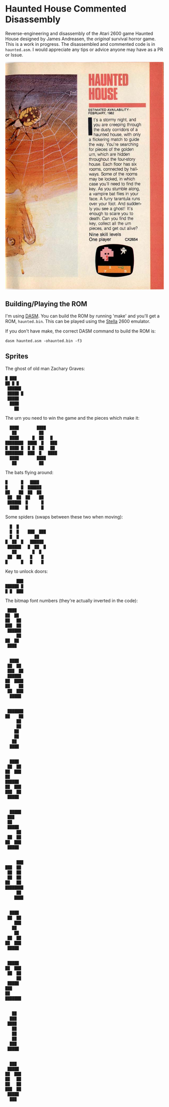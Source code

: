 # Haunted House Commented Disassembly

Reverse-engineering and disassembly of the Atari 2600 game Haunted House
designed by James Andreasen, the _original_ survival horror game. This is a
work in progress. The disassembled and commented code is in `haunted.asm`. I
would appreciate any tips or advice anyone may have as a PR or Issue.

![Haunted House](https://github.com/brandonrobertz/haunted_house_disassembly/blob/master/atari_catalog_haunted_house.jpg)

## Building/Playing the ROM

I'm using [DASM](https://github.com/dasm-assembler/dasm). You can build the ROM
by running 'make' and you'll get a ROM, `haunted.bin`. This can be played using
the [Stella](https://stella-emu.github.io/) 2600 emulator.

If you don't have make, the correct DASM command to build the ROM is:

```
dasm haunted.asm -ohaunted.bin -f3
```



## Sprites

The ghost of old man Zachary Graves:


    █ ███
    ██ █ █
     ██████
     █████ █
     █████
      ████
        ██


The urn you need to win the game and the pieces which make it:

      ████        ████
       ██          ██
      ████      █  ██   █
    ████████  ████  █   ███
    █ ████ █  █ █  ██   ██
    ████████  ███  █   ████
      ████        ████
       ██          ██


The bats flying around:


    █      █   ████
    █      █  ██████
    ██    ██  ██  ██
     ██  ██  ██    ██
     ██████  █      █
      ████   █      █

Some spiders (swaps between these two when moving):


      █  █
      █  █    ███  ███
      █  █       ██
    █  ██  █   ██████
     ██████   █  ██  █
       ██       █  █
     ██  ██    █    █
    █      █   █    █


Key to unlock doors:


         ███
    ██████ █
    █ █  ███



The bitmap font numbers (they're actually inverted in the code):


     ████
    ██  ██
    ██   ██
    ███  ██
     ██████
         ██
    ██  ██
     ████


      ████
     ██  ██
     ███  ██
     ██████
    ██  ████
    ██    ██
     ██  ███
      █████


     ███████
    ██    ██
         ██
         ██
        ██
        ██
       ██
      ████


      ████
     ██  ██
    ██  ███
    ██
    ██████
    ██  ███
    ███  ██
     █████


      █████
     ███
     ██
     █████
         ██
     ██  ██
    ██  ███
     █████


         ███
    ███  ██
     ██  ██
     ██  ██
    ██   ██
    ████████
         ██
        ████


      ████
     ██  ██
        ███
       ██
        ██
     ██  ██
    ██  ███
     █████


     █████
    ██  ███
     ██  ██
         ██
     █████
    ███
    ██
    ███████


       ██
      ███
     ████
       ██
       ██
       ██
      ███
     █████


      ███
     █████
    ██  ███
    ██   ██
    ██   ██
    ███  ██
     █████
      ███

